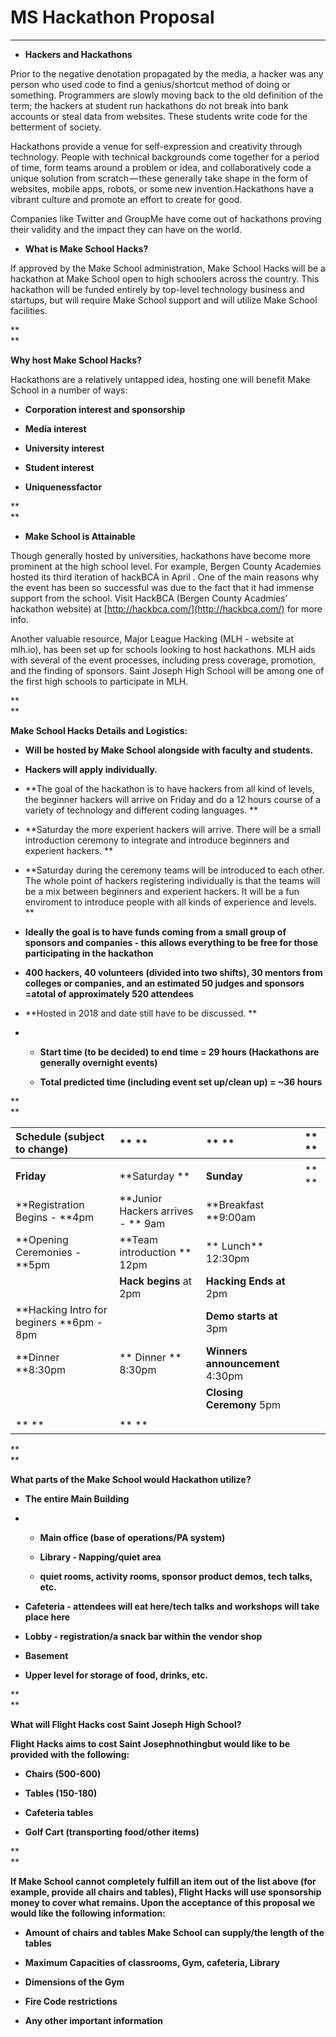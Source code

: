 #                                    MS Hackathon Proposal

---

*  **Hackers and Hackathons**

Prior to the negative denotation propagated by the media, a hacker was any person who used code to find a genius/shortcut method of doing or something. Programmers are slowly moving back to the old definition of the term; the hackers at student run hackathons do not break into bank accounts or steal data from websites. These students write code for the betterment of society.

  


Hackathons provide a venue for self-expression and creativity through technology. People with technical backgrounds come together for a period of time, form teams around a problem or idea, and collaboratively code a unique solution from scratch — these generally take shape in the form of websites, mobile apps, robots, or some new invention.Hackathons have a vibrant culture and promote an effort to create for good.

  


Companies like Twitter and GroupMe have come out of hackathons proving their validity and the impact they can have on the world.

* **What is Make School Hacks?**

If approved by the Make School administration, Make School Hacks will be a hackathon at Make School open to high schoolers across the country. This hackathon will be funded entirely by top-level technology business and startups, but will require Make School support and will utilize Make School facilities.

**  
**

**Why host Make School Hacks?**

Hackathons are a relatively untapped idea, hosting one will benefit Make School in a number of ways:

* **Corporation interest and sponsorship**

* **Media interest**

* **University interest**

* **Student interest**

* **Uniquenessfactor**

**  
**

* **Make School is Attainable**

Though generally hosted by universities, hackathons have become more prominent at the high school level. For example, Bergen County Academies hosted its third iteration of hackBCA in April . One of the main reasons why the event has been so successful was due to the fact that it had immense support from the school. Visit HackBCA \(Bergen County Acadmies’ hackathon website\) at [http://hackbca.com/](http://hackbca.com/) for more info.

Another valuable resource, Major League Hacking \(MLH - website at mlh.io\), has been set up for schools looking to host hackathons. MLH aids with several of the event processes, including press coverage, promotion, and the finding of sponsors. Saint Joseph High School will be among one of the first high schools to participate in MLH.

**  
**

**Make School Hacks Details and Logistics:**

* **Will be hosted by Make School alongside with faculty and students.**

* **Hackers will apply individually.**

* **The goal of the hackathon is to have hackers from all kind of levels, the beginner hackers will arrive on Friday and do a 12 hours course of a variety of technology and different  coding languages. **

* **Saturday the more experient hackers will arrive. There will be a small introduction ceremony to integrate and introduce beginners and experient hackers. **

* **Saturday during the ceremony teams will be introduced to each other. The whole point of hackers registering individually is that the teams will be a mix between beginners and experient hackers. It will be a fun enviroment to introduce people with all kinds of experience and levels. **

* **Ideally the goal is to have funds coming from a small group of sponsors and companies - this allows everything to be free for those participating in the hackathon**

* **400 hackers, 40 volunteers \(divided into two shifts\), 30 mentors from colleges or companies, and an estimated 50 judges and sponsors =atotal of approximately 520 attendees**

* **Hosted in 2018 and date still have to be discussed. **

* * **Start time \(to be decided\) to end time = 29 hours \(Hackathons are generally overnight events\)**

  * **Total predicted time \(including event set up/clean up\) = ~36 hours**

**  
**

|             **Schedule                      \(subject to change\)** | ** ** | ** ** | ** ** |
| :--- | :--- | :--- | :--- |
|  |  |  |  |
|                   **Friday** |             **Saturday ** |              **Sunday** | ** ** |
| **Registration Begins - **4pm | **Junior Hackers arrives -                   **  9am |              **Breakfast                                **9:00am |  |
| **Opening Ceremonies - **5pm |       **Team introduction **                        12pm |             **  Lunch**                                    12:30pm |  |
|  |             **Hack begins** at                             2pm |         **Hacking Ends at**                               2pm |  |
| **Hacking Intro for beginers            **6pm - 8pm |  |      **Demo starts at**                                 3pm |  |
|               **Dinner                                     **8:30pm |               ** Dinner   **                                8:30pm |   **Winners announcement**                     4:30pm  |  |
|  |  |      **Closing Ceremony**                              5pm |  |
|  |  |  |  |
| ** ** | ** ** |  |  |

**  
**

**What parts of the Make School would Hackathon utilize?**

* **The entire Main Building**

* * **Main office \(base of operations/PA system\)**

  * **Library - Napping/quiet area**

  * **quiet rooms, activity rooms, sponsor product demos, tech talks, etc.**
* **Cafeteria - attendees will eat here/tech talks and workshops will take place here**

* **Lobby  - registration/a snack bar within the vendor shop**

* **Basement**

* **Upper level for storage of food, drinks, etc.**

**  
**

**What will Flight Hacks cost Saint Joseph High School?**

**Flight Hacks aims to cost Saint Josephnothingbut would like to be provided with the following:**

* **Chairs \(500-600\)**

* **Tables \(150-180\)**

* **Cafeteria tables**

* **Golf Cart \(transporting food/other items\)**

**  
**

**If Make School cannot completely fulfill an item out of the list above \(for example, provide all chairs and tables\), Flight Hacks will use sponsorship money to cover what remains. Upon the acceptance of this proposal we would like the following information:**

* **Amount of chairs and tables Make School can supply/the length of the tables**

* **Maximum Capacities of classrooms, Gym, cafeteria, Library**

* **Dimensions of the Gym**

* **Fire Code restrictions**

* **Any other important information**

  


